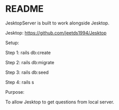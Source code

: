 # README

JesktopServer is built to work alongside Jesktop.

Jesktop: https://github.com/jeetds1994/Jesktop

Setup:

Step 1: rails db:create

Step 2: rails db:migrate

Step 3: rails db:seed

Step 4: rails s

Purpose:

To allow Jesktop to get questions from local server.

